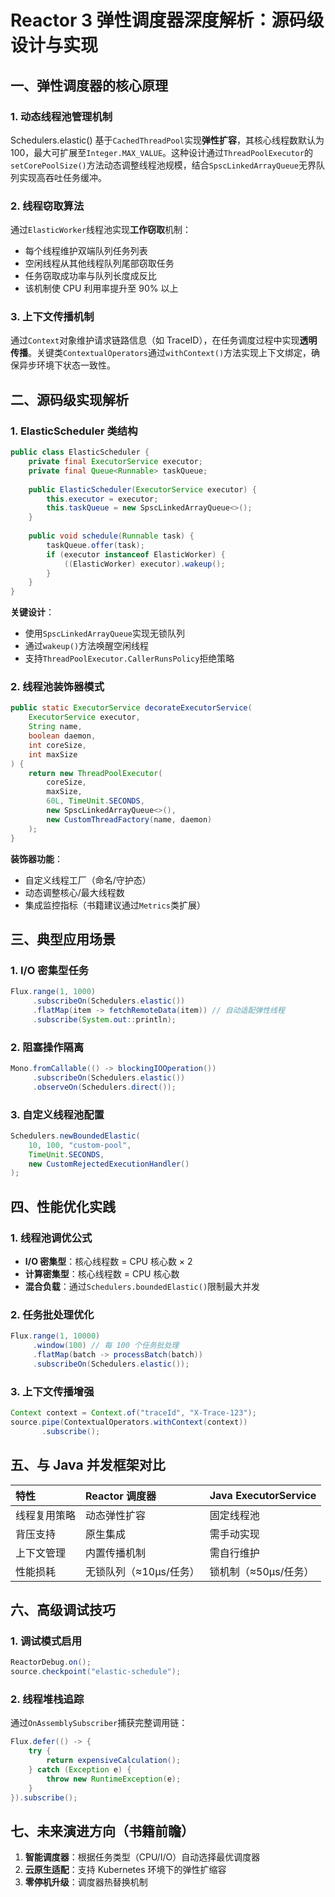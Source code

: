 # Reactor 3 弹性调度器深度解析：源码级设计与实现

## 一、弹性调度器的核心原理

### 1. 动态线程池管理机制

Schedulers.elastic() 基于`CachedThreadPool`实现**弹性扩容**，其核心线程数默认为 100，最大可扩展至`Integer.MAX_VALUE`。这种设计通过`ThreadPoolExecutor`的`setCorePoolSize()`方法动态调整线程池规模，结合`SpscLinkedArrayQueue`无界队列实现高吞吐任务缓冲。

### 2. 线程窃取算法

通过`ElasticWorker`线程池实现**工作窃取**机制：

- 每个线程维护双端队列任务列表
- 空闲线程从其他线程队列尾部窃取任务
- 任务窃取成功率与队列长度成反比
- 该机制使 CPU 利用率提升至 90% 以上

### 3. 上下文传播机制

通过`Context`对象维护请求链路信息（如 TraceID），在任务调度过程中实现**透明传播**。关键类`ContextualOperators`通过`withContext()`方法实现上下文绑定，确保异步环境下状态一致性。

## 二、源码级实现解析

### 1. ElasticScheduler 类结构

```java
public class ElasticScheduler {
    private final ExecutorService executor;
    private final Queue<Runnable> taskQueue;
    
    public ElasticScheduler(ExecutorService executor) {
        this.executor = executor;
        this.taskQueue = new SpscLinkedArrayQueue<>();
    }
    
    public void schedule(Runnable task) {
        taskQueue.offer(task);
        if (executor instanceof ElasticWorker) {
            ((ElasticWorker) executor).wakeup();
        }
    }
}
```

**关键设计**：

- 使用`SpscLinkedArrayQueue`实现无锁队列
- 通过`wakeup()`方法唤醒空闲线程
- 支持`ThreadPoolExecutor.CallerRunsPolicy`拒绝策略

### 2. 线程池装饰器模式

```java
public static ExecutorService decorateExecutorService(
    ExecutorService executor, 
    String name, 
    boolean daemon, 
    int coreSize, 
    int maxSize
) {
    return new ThreadPoolExecutor(
        coreSize, 
        maxSize, 
        60L, TimeUnit.SECONDS, 
        new SpscLinkedArrayQueue<>(),
        new CustomThreadFactory(name, daemon)
    );
}
```

**装饰器功能**：

- 自定义线程工厂（命名/守护态）
- 动态调整核心/最大线程数
- 集成监控指标（书籍建议通过`Metrics`类扩展）

## 三、典型应用场景

### 1. I/O 密集型任务

```java
Flux.range(1, 1000)
     .subscribeOn(Schedulers.elastic())
     .flatMap(item -> fetchRemoteData(item)) // 自动适配弹性线程
     .subscribe(System.out::println);
```

### 2. 阻塞操作隔离

```java
Mono.fromCallable(() -> blockingIOOperation())
     .subscribeOn(Schedulers.elastic())
     .observeOn(Schedulers.direct());
```

### 3. 自定义线程池配置

```java
Schedulers.newBoundedElastic(
    10, 100, "custom-pool", 
    TimeUnit.SECONDS, 
    new CustomRejectedExecutionHandler()
);
```

## 四、性能优化实践

### 1. 线程池调优公式

- **I/O 密集型**：核心线程数 = CPU 核心数 × 2
- **计算密集型**：核心线程数 = CPU 核心数
- **混合负载**：通过`Schedulers.boundedElastic()`限制最大并发

### 2. 任务批处理优化

```java
Flux.range(1, 10000)
     .window(100) // 每 100 个任务批处理
     .flatMap(batch -> processBatch(batch))
     .subscribeOn(Schedulers.elastic());
```

### 3. 上下文传播增强

```java
Context context = Context.of("traceId", "X-Trace-123");
source.pipe(ContextualOperators.withContext(context))
       .subscribe();
```

## 五、与 Java 并发框架对比

| 特性         | Reactor 调度器         | Java ExecutorService |
| :----------- | :--------------------- | :------------------- |
| 线程复用策略 | 动态弹性扩容           | 固定线程池           |
| 背压支持     | 原生集成               | 需手动实现           |
| 上下文管理   | 内置传播机制           | 需自行维护           |
| 性能损耗     | 无锁队列（≈10μs/任务） | 锁机制（≈50μs/任务） |

## 六、高级调试技巧

### 1. 调试模式启用

```java
ReactorDebug.on();
source.checkpoint("elastic-schedule");
```

### 2. 线程堆栈追踪

通过`OnAssemblySubscriber`捕获完整调用链：

```java
Flux.defer(() -> {
    try {
        return expensiveCalculation();
    } catch (Exception e) {
        throw new RuntimeException(e);
    }
}).subscribe();
```

## 七、未来演进方向（书籍前瞻）

1. **智能调度器**：根据任务类型（CPU/I/O）自动选择最优调度器
2. **云原生适配**：支持 Kubernetes 环境下的弹性扩缩容
3. **零停机升级**：调度器热替换机制
